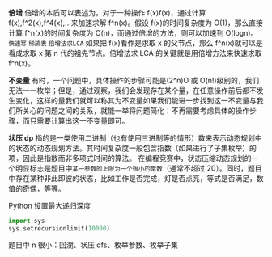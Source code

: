 **倍增**
倍增的本质可以表述为，对于一种操作 f(x)f(x)，通过计算 f(x),f^2(x),f^4(x),...来加速求解 f^n(x)。假设 f(x)的时间复杂度为 O(1)，那么直接计算 f^n(x)的时间复杂度为 O(n)，而通过倍增的方法，则可以加速到 O(logn)。
`快速幂`
`稀疏表`
`倍增法求LCA`
如果把 f(x)看作是求取 x 的父节点，那么 f^n(x)就可以是看成求取 x 第 n 代的祖先节点。倍增法求 LCA 的关键就是用倍增方法来快速求取 f^n(x)。

**不变量**
有时，一个问题中，具体操作的步骤可能是(2^n)O 或 O(n!)级别的，我们无法一一枚举；但是，通过观察，我们会发现存在某个量，在任意操作前后都不发生变化，这样的量我们就可以称其为不变量如果我们能进一步找到这一不变量与我们所关心的问题之间的关系，就能一举将问题简化：不再需要考虑具体的操作步骤，而只需要计算出这一不变量即可。

**状压 dp**
指的是一类使用二进制（也有使用三进制等的情形）数来表示动态规划中的状态的动态规划方法。其时间复杂度一般包含指数（如果进行了子集枚举）的项，因此是指数而非多项式时间的算法。
在编程竞赛中，状态压缩动态规划的一个明显标志是题目中`某一参数的上限为一个很小的常数`（通常不超过 20）。同时，题目中存在某种非此即彼的状态，比如工作是否完成，灯是否点亮，等式是否满足，数值的奇偶，等等。

Python 设置最大递归深度

```Python
import sys
sys.setrecursionlimit(10000)
```

题目中 n 很小：回溯、状压 dfs、枚举参数、枚举子集
